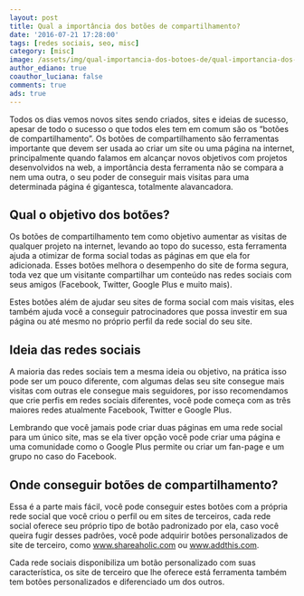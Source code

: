```yaml
---
layout: post
title: Qual a importância dos botões de compartilhamento?
date: '2016-07-21 17:28:00'
tags: [redes sociais, seo, misc]
category: [misc]
image: /assets/img/qual-importancia-dos-botoes-de/qual-importancia-dos-botoes-de.jpg
author_ediano: true
coauthor_luciana: false
comments: true
ads: true
---
```


Todos os dias vemos novos sites sendo criados, sites e ideias de sucesso, apesar de todo o sucesso o que todos eles tem em comum são os “botões de compartilhamento”. Os botões de compartilhamento são ferramentas importante que devem ser usada ao criar um site ou uma página na internet, principalmente quando falamos em alcançar novos objetivos com projetos desenvolvidos na web, a importância desta ferramenta não se compara a nem uma outra, o seu poder de conseguir mais visitas para uma determinada página é gigantesca, totalmente alavancadora.

## Qual o objetivo dos botões?
Os botões de compartilhamento tem como objetivo aumentar as visitas de qualquer projeto na internet, levando ao topo do sucesso, esta ferramenta ajuda a otimizar de forma social todas as páginas em que ela for adicionada. Esses botões melhora o desempenho do site de forma segura, toda vez que um visitante compartilhar um conteúdo nas redes sociais com seus amigos (Facebook, Twitter, Google Plus e muito mais).

Estes botões além de ajudar seu sites de forma social com mais visitas, eles também ajuda você a conseguir patrocinadores que possa investir em sua página ou até mesmo no próprio perfil da rede social do seu site.

## Ideia das redes sociais
A maioria das redes sociais tem a mesma ideia ou objetivo, na prática isso pode ser um pouco diferente, com algumas delas seu site consegue mais visitas com outras ele consegue mais seguidores, por isso recomendamos que crie perfis em redes sociais diferentes, você pode começa com as três maiores redes atualmente Facebook, Twitter e Google Plus.

Lembrando que você jamais pode criar duas páginas em uma rede social para um único site, mas se ela tiver opção você pode criar uma página e uma comunidade como o Google Plus permite ou criar um fan-page e um grupo no caso do Facebook.

## Onde conseguir botões de compartilhamento?
Essa é a parte mais fácil, você pode conseguir estes botões com a própria rede social que você criou o perfil ou em sites de terceiros, cada rede social oferece seu próprio tipo de botão padronizado por ela, caso você queira fugir desses padrões, você pode adquirir botões personalizados de site de terceiro, como www.shareaholic.com ou www.addthis.com.

Cada rede sociais disponibiliza um botão personalizado com suas característica, os site de terceiro que lhe oferece está ferramenta também tem botões personalizados e diferenciado um dos outros.